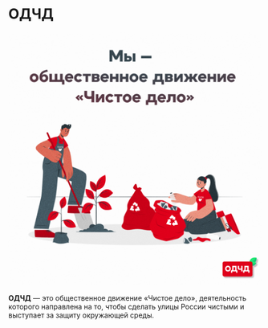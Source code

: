 # ОДЧД


<img src='./img/03.png' alt=''>

<p><b>ОДЧД</b> — это общественное движение «Чистое дело», деятельность которого направлена на то, чтобы сделать улицы России чистыми и выступает за защиту окружающей среды.</p>

